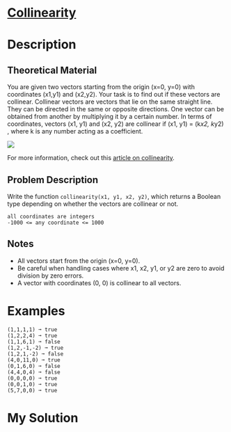# [Collinearity](https://www.codewars.com/kata/65ba420888906c1f86e1e680)

# Description
## Theoretical Material
You are given two vectors starting from the origin (x=0, y=0) with coordinates (x1,y1) and (x2,y2). Your task is to find
out if these vectors are collinear. Collinear vectors are vectors that lie on the same straight line. They can be 
directed in the same or opposite directions. One vector can be obtained from another by multiplying it by a certain 
number. In terms of coordinates, vectors (x1, y1) and (x2, y2) are collinear if (x1, y1) = (k*x2, k*y2) , where k is any
number acting as a coefficient.

![](https://d138zd1ktt9iqe.cloudfront.net/media/seo_landing_files/collinear-vectors-1627481628.png)

For more information, check out this [article on collinearity](https://www.cuemath.com/geometry/collinear-vectors/).

## Problem Description

Write the function `collinearity(x1, y1, x2, y2)`, which returns a Boolean type depending on whether the vectors are 
collinear or not.

```
all coordinates are integers
-1000 <= any coordinate <= 1000
```

## Notes
* All vectors start from the origin (x=0, y=0).
* Be careful when handling cases where x1, x2, y1, or y2 are zero to avoid division by zero errors.
* A vector with coordinates (0, 0) is collinear to all vectors.

# Examples
```
(1,1,1,1) ➞ true
(1,2,2,4) ➞ true
(1,1,6,1) ➞ false
(1,2,-1,-2) ➞ true
(1,2,1,-2) ➞ false
(4,0,11,0) ➞ true
(0,1,6,0) ➞ false
(4,4,0,4) ➞ false
(0,0,0,0) ➞ true
(0,0,1,0) ➞ true
(5,7,0,0) ➞ true
```

# My Solution
```ruby

```
